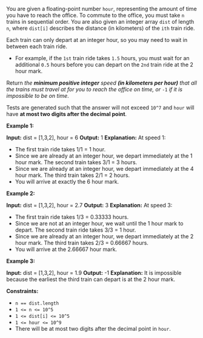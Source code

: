 
You are given a floating-point number  `hour`, representing the amount of time you have to reach the office. To commute to the office, you must take  `n`  trains in sequential order. You are also given an integer array  `dist`  of length  `n`, where  `dist[i]`  describes the distance (in kilometers) of the  `ith`  train ride.

Each train can only depart at an integer hour, so you may need to wait in between each train ride.

-   For example, if the  `1st`  train ride takes  `1.5`  hours, you must wait for an additional  `0.5`  hours before you can depart on the  `2nd`  train ride at the 2 hour mark.

Return  _the  **minimum positive integer**  speed  **(in kilometers per hour)**  that all the trains must travel at for you to reach the office on time, or_ `-1` _if it is impossible to be on time_.

Tests are generated such that the answer will not exceed  `10^7`  and  `hour`  will have  **at most two digits after the decimal point**.

**Example 1:**

**Input:** dist = [1,3,2], hour = 6
**Output:** 1
**Explanation:** At speed 1:
- The first train ride takes 1/1 = 1 hour.
- Since we are already at an integer hour, we depart immediately at the 1 hour mark. The second train takes 3/1 = 3 hours.
- Since we are already at an integer hour, we depart immediately at the 4 hour mark. The third train takes 2/1 = 2 hours.
- You will arrive at exactly the 6 hour mark.

**Example 2:**

**Input:** dist = [1,3,2], hour = 2.7
**Output:** 3
**Explanation:** At speed 3:
- The first train ride takes 1/3 = 0.33333 hours.
- Since we are not at an integer hour, we wait until the 1 hour mark to depart. The second train ride takes 3/3 = 1 hour.
- Since we are already at an integer hour, we depart immediately at the 2 hour mark. The third train takes 2/3 = 0.66667 hours.
- You will arrive at the 2.66667 hour mark.

**Example 3:**

**Input:** dist = [1,3,2], hour = 1.9
**Output:** -1
**Explanation:** It is impossible because the earliest the third train can depart is at the 2 hour mark.

**Constraints:**

-   `n == dist.length`
-   `1 <= n <= 10^5`
-   `1 <= dist[i] <= 10^5`
-   `1 <= hour <= 10^9`
-   There will be at most two digits after the decimal point in  `hour`.